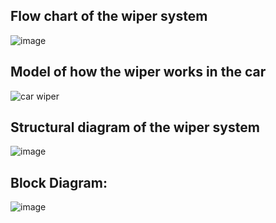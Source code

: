 ## Flow chart of the wiper system
![image](https://user-images.githubusercontent.com/101171908/168107058-51470c05-bab7-4210-b4de-310ee0586d42.png)
## Model of how the wiper works in the car
![car wiper](https://user-images.githubusercontent.com/101171908/168108063-7973958b-46cd-40f5-89a8-f6717c1fc232.gif)
## Structural diagram of the wiper system
![image](https://user-images.githubusercontent.com/101171908/168110541-5c537b1f-976f-443e-8716-b622fb7ea20f.png)
## Block Diagram:
![image](https://user-images.githubusercontent.com/101171908/168485768-fb62031d-1e3e-4167-b775-64e0afba36eb.png)

